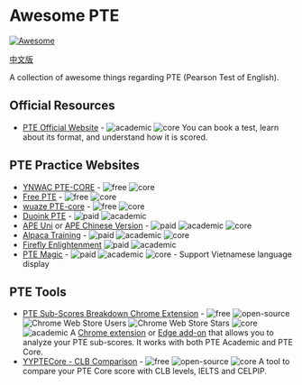 # Awesome PTE

[![Awesome](https://awesome.re/badge.svg)](https://awesome.re)

[中文版](./README-zh.md)

A collection of awesome things regarding PTE (Pearson Test of English).

## Official Resources

- [PTE Official Website](https://www.pearsonpte.com/) - ![academic] ![core] You can book a test, learn about its format, and understand how it is scored.

## PTE Practice Websites

- [YNWAC PTE-CORE](https://ynwac.com/) - ![free] ![core]
- [Free PTE](https://freepte.com/) - ![free] ![core]
- [wuaze PTE-core](https://ptecore.wuaze.com/) - ![free] ![core]
- [Duoink PTE](https://duoink.co/) - ![paid] ![academic]
- [APE Uni](https://www.apeuni.com/) or [APE Chinese Version](https://www.ptexj.com/) - ![paid] ![academic] ![core]
- [Alpaca Training](https://www.ytaxx.com/) - ![paid] ![academic] ![core]
- [Firefly Enlightenment](https://www.fireflyau.com/home) ![paid] ![academic]
- [PTE Magic](https://ptemagic.com/) - ![paid] ![academic] ![core] - Support Vietnamese language display

## PTE Tools

- [PTE Sub-Scores Breakdown Chrome Extension](https://gaohaoyang.github.io/pte-crx-page/) - ![free] ![open-source] ![Chrome Web Store Users](https://img.shields.io/chrome-web-store/users/hibclclepijigjnfdkmkfhjogfhgicda) ![Chrome Web Store Stars](https://img.shields.io/chrome-web-store/stars/hibclclepijigjnfdkmkfhjogfhgicda) ![core] ![academic] A [Chrome extension](https://chromewebstore.google.com/detail/pte-sub-scores-breakdown/hibclclepijigjnfdkmkfhjogfhgicda) or [Edge add-on](https://microsoftedge.microsoft.com/addons/detail/pte-subscores-breakdown/ldncinbpnblagkpngpnloaekkfekoejk) that allows you to analyze your PTE sub-scores. It works with both PTE Academic and PTE Core.
- [YYPTECore - CLB Comparison](https://yyptecore.vercel.app/tools/comparison) - ![free] ![open-source] ![core] A tool to compare your PTE Core score with CLB levels, IELTS and CELPIP.

<!-- Badge definitions -->

[free]: https://img.shields.io/badge/Free-green
[paid]: https://img.shields.io/badge/Paid-ca6f1e
[open-source]: https://img.shields.io/badge/Open_Source-blue
[core]: https://img.shields.io/badge/PTE_Core-3498db
[academic]: https://img.shields.io/badge/PTE_Academic-45b39d
